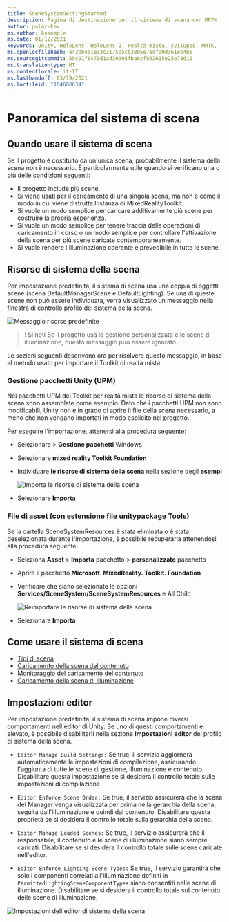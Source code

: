 ```yaml
---
title: SceneSystemGettingStarted
description: Pagina di destinazione per il sistema di scena con MRTK
author: polar-kev
ms.author: kesemple
ms.date: 01/12/2021
keywords: Unity, HoloLens, HoloLens 2, realtà mista, sviluppo, MRTK,
ms.openlocfilehash: e43bb401ea3c3175b5cb3805e7edf00d361eb4b6
ms.sourcegitcommit: 59c91f8c70d1ad30995fba6cf862615e25e78d10
ms.translationtype: MT
ms.contentlocale: it-IT
ms.lasthandoff: 03/19/2021
ms.locfileid: "104680634"
---
```

# <a name="scene-system-overview"></a>Panoramica del sistema di scena

## <a name="when-to-use-the-scene-system"></a>Quando usare il sistema di scena

Se il progetto è costituito da un'unica scena, probabilmente il sistema della scena non è necessario. È particolarmente utile quando si verificano una o più delle condizioni seguenti:

- Il progetto include più scene.
- Si viene usati per il caricamento di una singola scena, ma non è come il modo in cui viene distrutta l'istanza di MixedRealityToolkit.
- Si vuole un modo semplice per caricare additivamente più scene per costruire la propria esperienza.
- Si vuole un modo semplice per tenere traccia delle operazioni di caricamento in corso o un modo semplice per controllare l'attivazione della scena per più scene caricate contemporaneamente.
- Si vuole rendere l'illuminazione coerente e prevedibile in tutte le scene.

## <a name="scene-system-resources"></a>Risorse di sistema della scena

Per impostazione predefinita, il sistema di scena usa una coppia di oggetti scene (scena DefaultManagerScene e DefaultLighting). Se una di queste scene non può essere individuata, verrà visualizzato un messaggio nella finestra di controllo profilo del sistema della scena.

![Messaggio risorse predefinite](../images/scene-system/DefaultResourcesMessage.png)

>! Si noti Se il progetto usa la gestione personalizzata e le scene di illuminazione, questo messaggio può essere ignorato.

Le sezioni seguenti descrivono ora per risolvere questo messaggio, in base al metodo usato per importare il Toolkit di realtà mista.

### <a name="unity-package-manager-upm"></a>Gestione pacchetti Unity (UPM)

Nei pacchetti UPM del Toolkit per realtà mista le risorse di sistema della scena sono assemblate come esempio. Dato che i pacchetti UPM non sono modificabili, Unity non è in grado di aprire il file della scena necessario, a meno che non vengano importati in modo esplicito nel progetto.

Per eseguire l'importazione, attenersi alla procedura seguente:

- Selezionare   >  **Gestione pacchetti** Windows
- Selezionare **mixed reality Toolkit Foundation**
- Individuare **le risorse di sistema della scena** nella sezione degli **esempi**

  ![Importa le risorse di sistema della scena](../images/scene-system/UpmImportSceneSystemResources.png)

- Selezionare **Importa**

### <a name="asset-unitypackage-files"></a>File di asset (con estensione file unitypackage Tools)

Se la cartella SceneSystemResources è stata eliminata o è stata deselezionata durante l'importazione, è possibile recuperarla attenendosi alla procedura seguente:

- Seleziona **Asset**  >  **Importa** pacchetto  >  **personalizzato** pacchetto
- Aprire il pacchetto **Microsoft. MixedReality. Toolkit. Foundation**
- Verificare che siano selezionate le opzioni **Services/SceneSystem/SceneSystemResources** e All Child

  ![Reimportare le risorse di sistema della scena](../images/scene-system/ReimportSceneSystemResources.png)

- Selezionare **Importa**

## <a name="how-to-use-the-scene-system"></a>Come usare il sistema di scena

- [Tipi di scena](scene-system-scene-types.md)
- [Caricamento della scena del contenuto](scene-system-content-loading.md)
- [Monitoraggio del caricamento del contenuto](scene-system-load-progress.md)
- [Caricamento della scena di illuminazione](scene-system-lighting-scenes.md)

## <a name="editor-settings"></a>Impostazioni editor

Per impostazione predefinita, il sistema di scena impone diversi comportamenti nell'editor di Unity. Se uno di questi comportamenti è elevato, è possibile disabilitarli nella sezione **Impostazioni editor** del profilo di sistema della scena.

- `Editor Manage Build Settings:` Se true, il servizio aggiornerà automaticamente le impostazioni di compilazione, assicurando l'aggiunta di tutte le scene di gestione, illuminazione e contenuto. Disabilitare questa impostazione se si desidera il controllo totale sulle impostazioni di compilazione.

- `Editor Enforce Scene Order:` Se true, il servizio assicurerà che la scena del Manager venga visualizzata per prima nella gerarchia della scena, seguita dall'illuminazione e quindi dal contenuto. Disabilitare questa proprietà se si desidera il controllo totale sulla gerarchia della scena.

- `Editor Manage Loaded Scenes:` Se true, il servizio assicurerà che il responsabile, il contenuto e le scene di illuminazione siano sempre caricati. Disabilitare se si desidera il controllo totale sulle scene caricate nell'editor.

- `Editor Enforce Lighting Scene Types:` Se true, il servizio garantirà che solo i componenti correlati all'illuminazione definiti in `PermittedLightingSceneComponentTypes` siano consentiti nelle scene di illuminazione. Disabilitare se si desidera il controllo totale sul contenuto delle scene di illuminazione.

![Impostazioni dell'editor di sistema della scena](../images/scene-system/MRTK_SceneSystemProfileEditorSettings.PNG)
